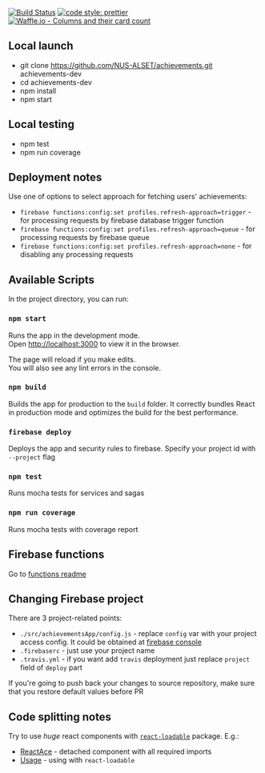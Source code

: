 [![Build Status](https://travis-ci.org/NUS-ALSET/achievements.svg?branch=master)](https://travis-ci.org/NUS-ALSET/achievements)
[![code style: prettier](https://img.shields.io/badge/code_style-prettier-ff69b4.svg?style=flat-square)](https://github.com/prettier/prettier)
[![Waffle.io - Columns and their card count](https://badge.waffle.io/NUS-ALSET/achievements.svg?columns=all)](https://waffle.io/NUS-ALSET/achievements)

## Local launch

 * git clone https://github.com/NUS-ALSET/achievements.git achievements-dev
 * cd achievements-dev
 * npm install
 * npm start

## Local testing
 * npm test
 * npm run coverage

## Deployment notes
Use one of options to select approach for fetching users' achievements:
 * `firebase functions:config:set profiles.refresh-approach=trigger` - for processing requests by firebase database trigger function
 * `firebase functions:config:set profiles.refresh-approach=queue` - for processing requests by firebase queue
 * `firebase functions:config:set profiles.refresh-approach=none` - for disabling any processing requests

## Available Scripts

In the project directory, you can run:

### `npm start`

Runs the app in the development mode.<br>
Open [http://localhost:3000](http://localhost:3000) to view it in the browser.

The page will reload if you make edits.<br>
You will also see any lint errors in the console.

### `npm build`

Builds the app for production to the `build` folder.
It correctly bundles React in production mode and optimizes the build for the best performance.

### `firebase deploy`

Deploys the app and security rules to firebase. Specify your project id with `--project` flag

### `npm test`

Runs mocha tests for services and sagas

### `npm run coverage`

Runs mocha tests with coverage report

## Firebase functions
Go to [functions readme](./functions/README.md)

## Changing Firebase project
There are 3 project-related points:
 * `./src/achievementsApp/config.js` - replace `config` var with your project access config. It could be obtained at [firebase console](https://console.firebase.google.com/)
 * `.firebaserc` - just use your project name
 * `.travis.yml` - if you want add `travis` deployment just replace `project` field of `deploy` part

 If you're going to push back your changes to source repository, make sure that you restore default values before PR

## Code splitting notes

 Try to use *huge* react components with [`react-loadable`](https://github.com/jamiebuilds/react-loadable) package. E.g.:
  * [ReactAce](src/components/AceEditor) - detached component with all required imports
  * [Usage](src/components/problemViews/JupyterNotebook.js#L28) - using with `react-loadable`

